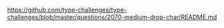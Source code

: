 https://github.com/type-challenges/type-challenges/blob/master/questions/2070-medium-drop-char/README.md